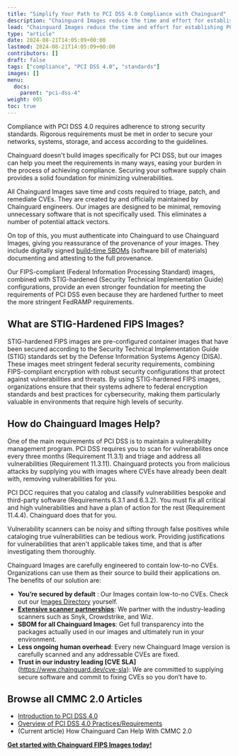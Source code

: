 ```yaml
---
title: "Simplify Your Path to PCI DSS 4.0 Compliance with Chainguard"
description: "Chainguard Images reduce the time and effort for establishing PCI DSS 4.0 compliance"
lead: "Chainguard Images reduce the time and effort for establishing PCI DSS 4.0 compliance"
type: "article"
date: 2024-08-21T14:05:09+00:00
lastmod: 2024-08-21T14:05:09+00:00
contributors: []
draft: false
tags: ["compliance", "PCI DSS 4.0", "standards"]
images: []
menu:
  docs:
    parent: "pci-dss-4"
weight: 005
toc: true
---
```


Compliance with PCI DSS 4.0 requires adherence to strong security standards. Rigorous requirements must be met in order to secure your networks, systems, storage, and access according to the guidelines.

Chainguard doesn't build images specifically for PCI DSS, but our images can help you meet the requirements in many ways, easing your burden in the process of achieving compliance. Securing your software supply chain provides a solid foundation for minimizing vulnerabilities.

All Chainguard Images save time and costs required to triage, patch, and remediate CVEs. They are created by and officially maintained by Chainguard engineers. Our images are designed to be minimal, removing unnecessary software that is not specifically used. This eliminates a number of potential attack vectors.

On top of this, you must authenticate into Chainguard to use Chainguard Images, giving you reassurance of the provenance of your images. They include digitally signed [build-time SBOMs](/content/chainguard/chainguard-images/working-with-images/retrieve-image-sboms/) (software bill of materials) documenting and attesting to the full provenance.

Our FIPS-compliant (Federal Information Processing Standard) images, combined with  STIG-hardened (Security Technical Implementation Guide) configurations, provide an even stronger foundation for meeting the requirements of PCI DSS even because they are hardened further to meet the more stringent FedRAMP requirements.


## What are STIG-Hardened FIPS Images?

STIG-hardened FIPS images are pre-configured container images that have been secured according to the Security Technical Implementation Guide (STIG) standards set by the Defense Information Systems Agency (DISA). These images meet stringent federal security requirements, combining FIPS-compliant encryption with robust security configurations that protect against vulnerabilities and threats. By using STIG-hardened FIPS images, organizations ensure that their systems adhere to federal encryption standards and best practices for cybersecurity, making them particularly valuable in environments that require high levels of security.

## How do Chainguard Images Help?

One of the main requirements of PCI DSS is to maintain a vulnerability management program. PCI DSS requires you to scan for vulnerabilites once every three months (Requirement 11.3.1) and triage and address all vulnerabilities (Requirement 11.3.11). Chainguard protects you from malicious attacks by supplying you with images where CVEs have already been dealt with, removing vulnerabilities for you.

PCI DCC requires that you catalog and classify vulnerabilities bespoke and third-party software (Requirements 6.3.1 and 6.3.2). You must fix all critical and high vulnerabilities and have a plan of action for the rest (Requirement 11.4.4). Chainguard does that for you.

Vulnerability scanners can be noisy and sifting through false positives while cataloging true vulnerabilities can be tedious work. Providing justifications for vulnerabilities that aren't applicable takes time, and that is after investigating them thoroughly.

Chainguard Images are carefully engineered to contain low-to-no CVEs. Organizations can use them as their source to build their applications on. The benefits of our solution are:

- **You’re secured by default** : Our Images contain low-to-no CVEs. Check out our I[mages Directory](https://images.chainguard.dev) yourself. ‍
- [**Extensive scanner partnerships**](https://www.chainguard.dev/scanners): We partner with the industry-leading scanners such as Snyk, Crowdstrike, and Wiz. ‍
- **SBOM for all Chainguard Images**: Get full transparency into the packages actually used in our images and ultimately run in your environment. ‍
- **Less ongoing human overhead**: Every new Chainguard Image version is carefully scanned and any addressable CVEs are fixed. ‍
-  **Trust in our industry leading [CVE SLA]**(https://www.chainguard.dev/cve-sla): We are committed to supplying secure software and commit to fixing CVEs so you don’t have to.


## Browse all CMMC 2.0 Articles

- [Introduction to PCI DSS 4.0](/software-security/compliance/pci-dss-4/intro-pci-dss-4/)
- [Overview of PCI DSS 4.0 Practices/Requirements](/software-security/compliance/pci-dss-4/pci-dss-practices/)
- (Current article) How Chainguard Can Help With CMMC 2.0


**[Get started with Chainguard FIPS Images today!](https://images.chainguard.dev/?category=fips?utm_source=docs)**
